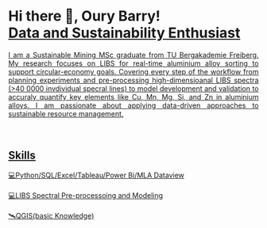 <h1>Hi there 👋, Oury Barry! <br/><a href="https://github.com/Oury-Barry"><a href="https://www.linkedin.com/in/barryoury/">Data and Sustainability Enthusiast</h1>

<div align="justify"> I am a Sustainable Mining MSc graduate from TU Bergakademie Freiberg. My research focuses on LIBS for real-time aluminium alloy sorting to support circular-economy goals. Covering every step of the workflow from planning experiments and pre-processing high-dimensioanal LIBS spectra (>40 0000 invdividual specral lines) to model development and validation to accuraly quantify key elements like Cu, Mn, Mg, Si, and Zn in aluminium alloys. I am passionate about applying data-driven approaches to sustainable resource management.</div><br></br>

## Skills
💻Python/SQL/Excel/Tableau/Power Bi/MLA Dataview<br></br>
💻LIBS Spectral Pre-processoing and Modeling<br></br>
🛰QGIS(basic Knowledge)







